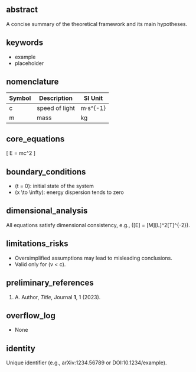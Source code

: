 <!-- mandatory fields: abstract, keywords, nomenclature, core_equations, boundary_conditions, dimensional_analysis, limitations_risks, preliminary_references, overflow_log, identity -->

## abstract
A concise summary of the theoretical framework and its main hypotheses.

## keywords
- example
- placeholder

## nomenclature
| Symbol | Description | SI Unit |
|--------|-------------|---------|
| c      | speed of light | m·s^{-1} |
| m      | mass | kg |

## core_equations
\[
E = mc^2
\]

## boundary_conditions
- \(t = 0\): initial state of the system  
- \(x \to \infty\): energy dispersion tends to zero

## dimensional_analysis
All equations satisfy dimensional consistency, e.g., \([E] = [M][L]^2[T]^{-2}\).

## limitations_risks
- Oversimplified assumptions may lead to misleading conclusions.  
- Valid only for \(v < c\).

## preliminary_references
1. A. Author, *Title*, Journal **1**, 1 (2023).

## overflow_log
- None

## identity
Unique identifier (e.g., arXiv:1234.56789 or DOI:10.1234/example).
